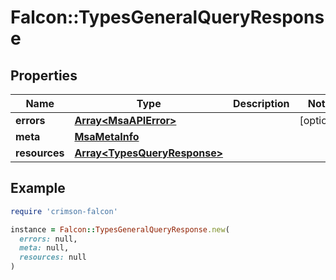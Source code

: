 # Falcon::TypesGeneralQueryResponse

## Properties

| Name | Type | Description | Notes |
| ---- | ---- | ----------- | ----- |
| **errors** | [**Array&lt;MsaAPIError&gt;**](MsaAPIError.md) |  | [optional] |
| **meta** | [**MsaMetaInfo**](MsaMetaInfo.md) |  |  |
| **resources** | [**Array&lt;TypesQueryResponse&gt;**](TypesQueryResponse.md) |  |  |

## Example

```ruby
require 'crimson-falcon'

instance = Falcon::TypesGeneralQueryResponse.new(
  errors: null,
  meta: null,
  resources: null
)
```

